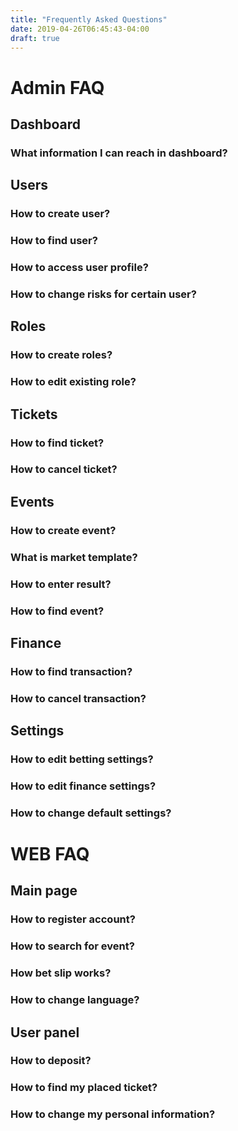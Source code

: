 ```yaml
---
title: "Frequently Asked Questions"
date: 2019-04-26T06:45:43-04:00
draft: true
---
```


# Admin FAQ



## Dashboard

### What information I can reach in dashboard?



## Users

### How to create user?

### How to find user?

### How to access user profile?

### How to change risks for certain user?



## Roles

### How to create roles?

### How to edit existing role?



## Tickets

### How to find ticket?

### How to cancel ticket?



## Events

### How to create event?

### What is market template?

### How to enter result?

### How to find event?



## Finance

### How to find transaction?

### How to cancel transaction?



## Settings

### How to edit betting settings?

### How to edit finance settings?

### How to change default settings?



# WEB FAQ



## Main page

### How to register account?

### How to search for event?

### How bet slip works?

### How to change language?



## User panel

### How to deposit?

### How to find my placed ticket?

### How to change my personal information?

